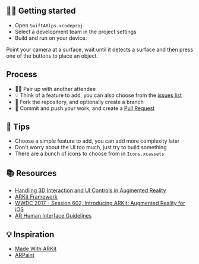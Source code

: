 ## 🏃‍♀️ Getting started

* Open `SwiftARlps.xcodeproj`
* Select a development team in the project settings
* Build and run on your device.

Point your camera at a surface, wait until it detects a surface and then press one of the buttons to place an object.

## Process

* 👩‍👦 Pair up with another attendee
* 💡 Think of a feature to add, you can also choose from the [issues list](https://github.com/TheSwiftAlps/SwiftARlps/issues)
* 🍴 Fork the repository, and optionally create a branch
* 🎯 Commit and push your work, and create a [Pull Request](https://github.com/TheSwiftAlps/SwiftARlps/pulls)

## 🦉 Tips

* Choose a simple feature to add, you can add more complexity later
* Don't worry about the UI too much, just try to build something
* There are a bunch of icons to choose from in `Icons.xcassets`

## 📚 Resources

* [Handling 3D Interaction and UI Controls in Augmented Reality](https://developer.apple.com/documentation/arkit/handling_3d_interaction_and_ui_controls_in_augmented_reality)
* [ARKit Framework](https://developer.apple.com/documentation/arkit)
* [WWDC 2017 - Session 602, Introducing ARKit: Augmented Reality for iOS ](https://developer.apple.com/videos/play/wwdc2017/602/)
* [AR Human Interface Guidelines](https://developer.apple.com/ios/human-interface-guidelines/technologies/augmented-reality/)

## 💡 Inspiration

* [Made With ARKit](http://www.madewitharkit.com)
* [ARPaint](https://www.toptal.com/swift/ios-arkit-tutorial-drawing-in-air-with-fingers)
